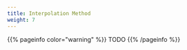 ```yaml
---
title: Interpolation Method
weight: 7
---
```


{{% pageinfo color="warning" %}}
TODO
{{% /pageinfo %}}
